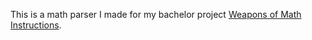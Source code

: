 This is a math parser I made for my bachelor project [Weapons of Math Instructions](https://womi.suppen.no).
